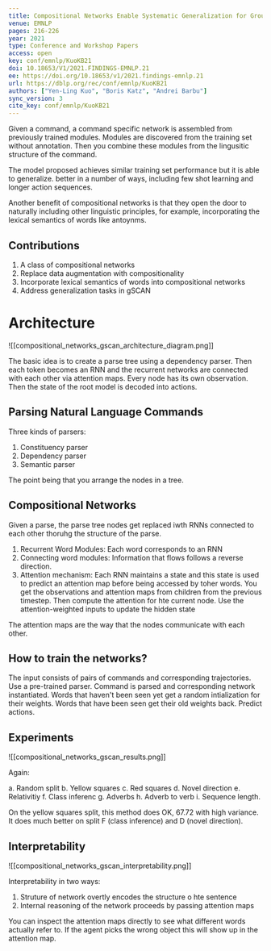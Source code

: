 ```yaml
---
title: Compositional Networks Enable Systematic Generalization for Grounded Language Understanding.
venue: EMNLP
pages: 216-226
year: 2021
type: Conference and Workshop Papers
access: open
key: conf/emnlp/KuoKB21
doi: 10.18653/V1/2021.FINDINGS-EMNLP.21
ee: https://doi.org/10.18653/v1/2021.findings-emnlp.21
url: https://dblp.org/rec/conf/emnlp/KuoKB21
authors: ["Yen-Ling Kuo", "Boris Katz", "Andrei Barbu"]
sync_version: 3
cite_key: conf/emnlp/KuoKB21
---
```


Given a command, a command specific network is assembled from previously trained modules. Modules are discovered from the training set without annotation. Then you combine these modules from the lingusitic structure of the command.

The model proposed achieves similar training set performance but it is able to generalize. better in a number of ways, including few shot learning and longer action sequences.

Another benefit of compositional networks is that they open the door to naturally including other linguistic principles, for example, incorporating the lexical semantics of words like antoynms.

## Contributions

1. A class of compositional networks
2. Replace data augmentation with compositionality
3. Incorporate lexical semantics of words into compositional networks
4. Address generalization tasks in gSCAN

# Architecture
![[compositional_networks_gscan_architecture_diagram.png]]

The basic idea is to create a parse tree using a dependency parser. Then each token becomes an RNN and the recurrent networks are connected with each other via attention maps. Every node has its own observation. Then the state of the root model is decoded into actions.

## Parsing Natural Language Commands

Three kinds of parsers:
1. Constituency parser
2. Dependency parser
3. Semantic parser

The point being that you arrange the nodes in a tree.

## Compositional Networks

Given a parse, the parse tree nodes get replaced iwth RNNs connected to each other thoruhg the structure of the parse.

1) Recurrent Word Modules: Each word corresponds to an RNN
2) Connecting word modules: Information that flows follows a reverse direction.
3) Attention mechanism: Each RNN maintains a state and this state is used to predict an attention map before being accessed by toher words. You get the observations and attention maps from children from the previous timestep. Then compute the attention for hte current node. Use the attention-weighted inputs to update the hidden state

The attention maps are the way that the nodes communicate with each other.

## How to train the networks?

The input consists of pairs of commands and corresponding trajectories. Use a pre-trained parser. Command is parsed and corresponding network instantiated. Words that haven't been seen yet get a random intialization for their weights. Words that have been seen get their old weights back. Predict actions.

## Experiments
![[compositional_networks_gscan_results.png]]

Again:

a. Random split
b. Yellow squares
c. Red squares
d. Novel direction
e. Relativitiy
f. Class inferenc
g. Adverbs
h. Adverb to verb
i. Sequence length.

On the yellow squares split, this method does OK, 67.72 with high variance. It does much better on split F (class inference) and D (novel direction).

## Interpretability

![[compositional_networks_gscan_interpretability.png]]

Interpretability in two ways:

1. Struture of network overtly encodes the structure o hte sentence
2. Internal reasoning of the network proceeds by passing attention maps

You can inspect the attention maps directly to see what different words actually refer to. If the agent picks the wrong object this will show up in the attention map.